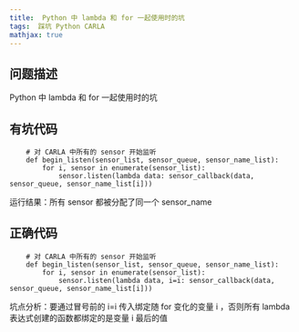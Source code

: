 ```yaml
---
title:  Python 中 lambda 和 for 一起使用时的坑
tags:  踩坑 Python CARLA
mathjax: true
---
```


## 问题描述
Python 中 lambda 和 for 一起使用时的坑
<!--more-->

## 有坑代码
```
    # 对 CARLA 中所有的 sensor 开始监听
    def begin_listen(sensor_list, sensor_queue, sensor_name_list):
        for i, sensor in enumerate(sensor_list):
            sensor.listen(lambda data: sensor_callback(data, sensor_queue, sensor_name_list[i]))
```
运行结果：所有 sensor 都被分配了同一个 sensor_name

## 正确代码
```
    # 对 CARLA 中所有的 sensor 开始监听
    def begin_listen(sensor_list, sensor_queue, sensor_name_list):
        for i, sensor in enumerate(sensor_list):
            sensor.listen(lambda data, i=i: sensor_callback(data, sensor_queue, sensor_name_list[i]))
```
坑点分析：要通过冒号前的 i=i 传入绑定随 for 变化的变量 i ，否则所有 lambda 表达式创建的函数都绑定的是变量 i 最后的值